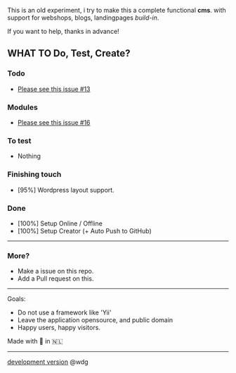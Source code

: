 This is an old experiment, i try to make this a complete functional **cms**.
with support for webshops, blogs, landingpages *build-in*.

If you want to help, thanks in advance!


## WHAT TO Do, Test, Create?

### Todo
 * [Please see this issue #13](https://github.com/WDGWV/WDGWVSS/issues/13)

### Modules
 * [Please see this issue #16](https://github.com/WDGWV/WDGWVSS/issues/16)

### To test
 * Nothing

### Finishing touch
 * [95%] Wordpress layout support.

### Done
 * [100%] Setup Online / Offline
 * [100%] Setup Creator (+ Auto Push to GitHub)

---

### More?
 * Make a issue on this repo.
 * Add a Pull request on this.

---

Goals:

- Do not use a framework like 'Yii'
- Leave the application opensource, and public domain
- Happy users, happy visitors.

Made with 💙 in 🇳🇱

---
[development version](https://github.com/wdg/WDGWVSS) @wdg
